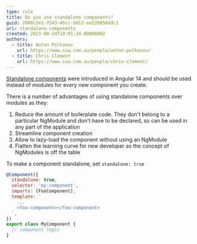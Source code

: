 ```yaml
---
type: rule
title: Do you use standalone components?
guid: 2088c2e1-7243-45cc-b812-ee228856ddc1
uri: standalone-components
created: 2023-08-24T19:01:24.0000000Z
authors: 
  - title: Anton Polkanov
    url: https://www.ssw.com.au/people/anton-polkanov/
  - title: Chris Clement
    url: https://www.ssw.com.au/people/chris-clement/
---
```


[Standalone components](https://angular.io/guide/standalone-components) were introduced in Angular 14 and should be used instead of modules for every new component you create.

<!--endintro-->

There is a number of advantages of using standalone components over modules as they:

1. Reduce the amount of boilerplate code. They don't belong to a particular NgModule and don't have to be declared, so can be used in any part of the application
2. Streamline component creation
3. Allow to lazy-load the component without using an NgModule
4. Flatten the learning curve for new developer as the concept of NgModules is off the table

To make a component standalone, set `standalone: true`

```javascript
@Component({
  standalone: true,
  selector: 'my-component',
  imports: [FooComponent],
  template: `
    ...
    <foo-component></foo-component>
  `,
})
export class MyComponent {
  // component logic
}
```

<!--endintro-->
